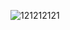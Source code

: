 ![121212121](https://user-images.githubusercontent.com/78274961/231121474-ea169774-ef8b-414b-a42c-668bcf747a79.png)
